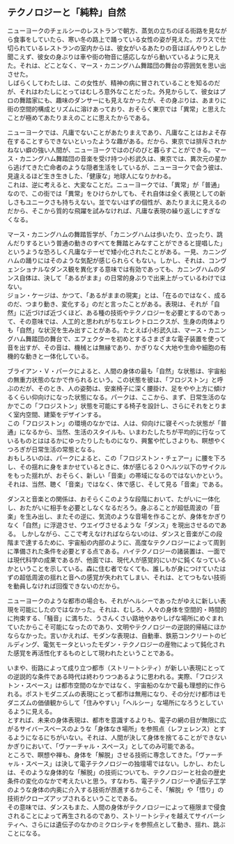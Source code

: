 ## テクノロジーと「純粋」自然

ニューヨークのチェルシーのレストランで朝方、蒸気の立ちのぼる街路を見ながら食事をしていたら、寒い冬の路上で踊っている女性の姿が見えた。ガラスで仕切られているレストランの室内からは、彼女がいるあたりの音はぼんやりとしか聞こえず、彼女の身ぶりは車や街の物音に感応しながら動いているように見えた。それは、どことなく、マース・カニングハム舞踏団の舞台の雰囲気を思い出させた。<br />
しばらくしてわたしは、この女性が、精神の病に冒されていることを知るのだが、それはわたしにとってはむしろ意外なことだった。外見からして、彼女はプロの舞踏家にも、趣味のダンサーにも見えなかったが、その身ぶりは、あまりに街の空間的構成とリズムに溶けあっており、おそらく東京では「異常」と思えたことが極めてあたりまえのことに思えたからである。

ニューヨークでは、凡庸でないことがあたりまえであり、凡庸なことはおよそ存在することすらできないといったような趣がある。だから、東京では排斥されかねない癖の強い人間が、ニューヨークではのびのびと暮らすことができる。マース・カニングハム舞踏団の音楽を受け持つ小杉武久は、東京では、異次元の星から逃げてきた亡命者のような隠者生活をしているが、ニューヨークで会う彼は、見違えるほど生き生きした、「健康な」地球人になりかわる。<br />
これは、逆に考えると、大変なことだ。ニューヨークでは、「異常」が「普通」なので、この街では「異常」をひけらかしても、それ自体は全く表現としての新しさもユニークさも持ちえない。並でないはずの個性が、あたりまえに見えるのだから、そこから質的な飛躍を試みなければ、凡庸な表現の繰り返しにすぎなくなる。

マース・カニングハムの舞踏哲学が、「カニングハムは歩いたり、立ったり、跳んだりするという普通の動きのすべてを舞踏とみなすことができると提唱した」というような恐ろしく凡庸なテーゼで矮小化されたことがある。一見、カニングハムの踊りにはそのような気配が感じられらくもない。しかし、それは、コンヴェンショナルなダンス観を異化する意味では有効であっても、カニングハムのダンス自体は、決して「あるがまま」の日常的身ぶりで出来上がっているわけではない。<br />
ジョン・ケージは、かつて、「あるがままの現実」とは、「在るのではなく、成るのだ、つまり動き、変化する」のだと言ったことがある。表現は、それが「自然」に近づけば近づくほど、ある種の技術やテクノロジーを必要とするのであって、その意味では、人工的と思われがちなエレクトロニクスが、生身の肉体よりも「自然」な状況を生み出すことがある。たとえば小杉武久は、マース・カニングハム舞踏団の舞台で、エフェクターを初めとするさまざまな電子装置を使って音を出すが、その音は、機械とは無縁であり、かぎりなく大地や生命や細胞の有機的な動きと一体化している。

ブライアン・Ｖ・パークによると、人間の身体の最も「自然」な状態は、宇宙船の無重力状態のなかで作られるという。この状態を彼は、「フロジストン」と呼ぶのだが、そのとき、人の姿勢は、安楽椅子に深く腰掛け、足をやや上方に傾けるくらい仰向けになった状態になる。パークは、ここから、まず、日常生活のなかでこの「フロジストン」状態を可能にする椅子を設計し、さらにそれをとりまく室内空間、建築をデザインする。<br />
この「フロジストン」の環境のなかでは、人は、仰向けに寝そべった状態が「普通」になるから、当然、生活のスタイルも、いまわたしたちが平均的に行なっているものとははるかにゆったりしたものになり、興奮や忙しさよりも、瞑想やくつろぎが日常生活の常態となる。<br />
おもしろいのは、パークによると、この「フロジストン・チェアー」に腰を下ろし、その揺れに身をまかせているときに、体が感じる２０ヘルツ以下のサイクルをもった揺れが、おそらく、新しい「音楽」の帯域になるのではないかという。それは、当然、聴く「音楽」ではなく、体で感じ、そして見る「音楽」である。

ダンスと音楽との関係は、おそらくこのような段階において、たがいに一体化し、おたがいに相手を必要としなくなるだろう。身ぶることが超低周波の「音楽」を生み出し、またその逆に、気流のような音場を作ることが、身体をかぎりなく「自然」に浮遊させ、ウエイヴさせるような「ダンス」を現出させるのである。
しかしながら、ここで考えなければならないのは、ダンスと音楽がこの段階まで達するために、宇宙船の内部のように、高度なテクノロジーによって周到に準備された条件を必要とする点である。ハイテクノロジーの諸装置は、一面では現代科学の成果であるが、他面では、現代人が感覚的にいかに鈍くなっているかということを示している。森に住む者でなくても、誰しもが身につけていたはずの超低周波の揺れと音への感覚が失われてしまい、それは、とてつもない技術を動員しなければ回復できないのだから。

ニューヨークのような都市の場合も、それがヘルシーであったがゆえに新しい表現を可能にしたのではなかった。それは、むしろ、人々の身体を空間的・時間的に拘束する、「騒音」に満ちた、うさんくさい路地やあやしげな場所にめぐまれていたからこそ可能になったのであり、文明やテクノロジーの逆説的帰結にほかならなかった。言いかえれば、モダンな表現は、自動車、鉄筋コンクリートのビルディング、電気モータといったモダン・テクノロジーの産物によって鈍化された感覚を再活性化するものとして現われたということである。

いまや、街路によって成り立つ都市（ストリートシティ）が新しい表現にとっての逆説的な条件である時代は終わりつつあるように思われる。実際、「フロジストン・スペース」は都市空間のなかではなく、宇宙船のなかで最も理想的に作られる。ポストモダニズムの表現にとって都市は無用になり、その分だけ都市はモダニズムの価値観からして「住みやすい」「ヘルシー」な場所になろうとしているように見える。<br />
とすれば、未来の身体表現は、都市を意識するよりも、電子の網の目が無限に広がるサイバースペースのような「身体なき場所」を参照点（レフェレンス）とするようになるにちがいない。それは、人間が決して身体を捨てることができないかぎりにおいて、「ヴァーチャル・スペース」としてのみ可能である。<br />
ところで、瞑想や禅も、身体を「解脱」させる技術に専念してきた。「ヴァーチャル・スペース」は決して電子テクノロジーの独壇場ではない。しかし、わたしは、そのような身体的な「解脱」の技術についても、テクノロジーと社会の歴史条件の変化のなかで考えたいと思う。すなわち、電子テクノロジーや遺伝子工学のような身体の内奥に介入する技術が昂進するからこそ、「解脱」や「悟り」の技術がクローズアップされるということである。<br />
その意味では、ダンスもまた、人間の身体がテクノロジーによって極限まで侵食されることによって再生されるのであり、ストリートシティを越えてサイバーシティへ、さらには遺伝子のなかのミクロシティを参照点として動き、揺れ、跳ぶことになる。 